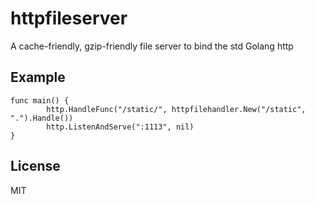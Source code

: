 # httpfileserver
A cache-friendly, gzip-friendly file server to bind the std Golang http


## Example

```golang
func main() {
        http.HandleFunc("/static/", httpfilehandler.New("/static", ".").Handle())
        http.ListenAndServe(":1113", nil)
}
```

## License

MIT
